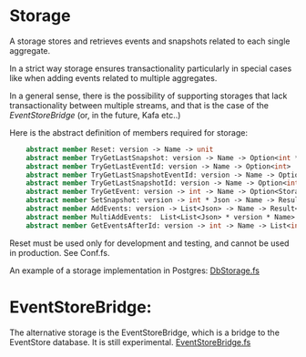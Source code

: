 # Storage
A storage stores and retrieves events and snapshots related to each single aggregate.

In a strict way storage ensures transactionality particularly in special cases like when adding events related to multiple aggregates.

In a general sense, there is the possibility of supporting storages that lack transactionality between multiple streams,  and that is the case of the _EventStoreBridge_ (or, in the future, Kafa etc..)

Here is the abstract definition of members required for storage:

```FSharp
    abstract member Reset: version -> Name -> unit
    abstract member TryGetLastSnapshot: version -> Name -> Option<int * int * Json>
    abstract member TryGetLastEventId: version -> Name -> Option<int>
    abstract member TryGetLastSnapshotEventId: version -> Name -> Option<int>
    abstract member TryGetLastSnapshotId: version -> Name -> Option<int>
    abstract member TryGetEvent: version -> int -> Name -> Option<StorageEvent>
    abstract member SetSnapshot: version -> int * Json -> Name -> Result<unit, string>
    abstract member AddEvents: version -> List<Json> -> Name -> Result<unit, string>
    abstract member MultiAddEvents:  List<List<Json> * version * Name>  -> Result<unit, string>
    abstract member GetEventsAfterId: version -> int -> Name -> List<int * string >
```

Reset must be used only for development and testing, and cannot be used in production. See Conf.fs.

An example of a storage implementation in Postgres: [DbStorage.fs](https://github.com/tonyx/Sharpino/blob/main/Sharpino.Lib/DbStorage.fs)

# EventStoreBridge:

The alternative storage is the EventStoreBridge, which is a bridge to the EventStore database.
It is still experimental.
[EventStoreBridge.fs](https://github.com/tonyx/Sharpino/blob/main/Sharpino.Lib.EventStore/EventStoreBridge.cs)


